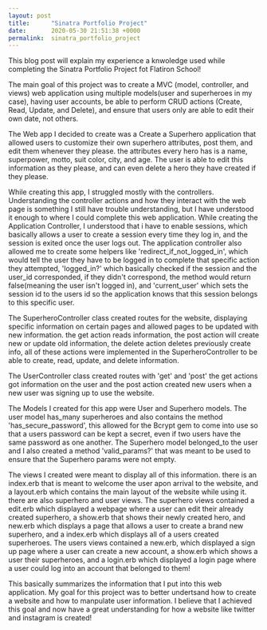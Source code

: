 ```yaml
---
layout: post
title:      "Sinatra Portfolio Project"
date:       2020-05-30 21:51:38 +0000
permalink:  sinatra_portfolio_project
---
```



This blog post will explain my experience a knwoledge used while completing the Sinatra Portfolio Project fot Flatiron School!

The main goal of this project was to create a MVC (model, controller, and views) web application using multiple models(user and superheroes in my case), having user accounts, be able to perform CRUD actions (Create, Read, Update, and Delete), and ensure that users only are able to edit their own date, not others.

The Web app I decided to create was a Create a Superhero application that allowed users to customize their own superhero attributes, post them, and edit them whenever they please. the attributes every hero has is a name, superpower, motto, suit color, city, and age. The user is able to edit this information as they please, and can even delete a hero they have created if they please. 

While creating this app, I struggled mostly with the controllers. Understanding the controller actions and how they interact with the web page is something I still have trouble understanding, but I have understood it enough to where I could complete this web application. While creating the Application Controller, I understood that i have to enable sessions, which basically allows a user to create a session every time they log in, and the session is exited once the user logs out. The application controller also allowed me to create some helpers like 'redirect_if_not_logged_in', which would tell the user they have to be logged in to complete that specific action they attempted, 'logged_in?' which basically checked if the session and the user_id corresponded, if they didn't correspond, the method would return false(meaning the user isn't logged in), and 'current_user' which sets the session id to the users id so the application knows that this session belongs to this specific user.

The SuperheroController class created routes for the website, displaying specific information on certain pages and allowed pages to be updated with new information. the get action reads information, the post action will create new or update old information, the delete action deletes previously create info, all of these actions were implemented in the SuperheroController to be able to create, read, update, and delete information.

The UserController class created routes with 'get' and 'post' the get actions got information on the user and the post action created new users when a new user was signing up to use the website.

The Models I created for this app were User and Superhero models. The user model has_many superheroes and also contains the method 'has_secure_password', this allowed for the Bcrypt gem to come into use so that a users password can be kept a secret, even if two users have the same password as one another. The Superhero model belonged_to the user and I also created a method 'valid_params?' that was meant to be used to ensure that the Superhero params were not empty.

The views I created were meant to display all of this information. there is an index.erb that is meant to welcome the user apon arrival to the website, and a layout.erb which contains the main layout of the website while using it. there are also superhero and user views. The superhero views contained a edit.erb which displayed a webpage where a user can edit their already created superhero, a show.erb that shows their newly created hero, and new.erb which displays a page that allows a user to create a brand new superhero, and a index.erb which displays all of a users created superheroes. The users views contained a new.erb, which displayed a sign up page where a user can create a new account, a show.erb which shows a user their superheroes, and a login.erb which displayed a login page where a user could log into an account that belonged to them!

This basically summarizes the information that I put into this web application. My goal for this project was to better undertsand how to create a website and how to manpulate user information. I believe that I achieved this goal and now have a great understanding for how a website like twitter and instagram is created!
